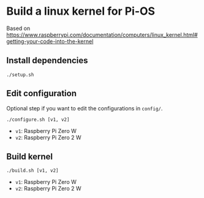 # Build a linux kernel for Pi-OS

Based on https://www.raspberrypi.com/documentation/computers/linux_kernel.html#getting-your-code-into-the-kernel

## Install dependencies

`./setup.sh`

## Edit configuration

Optional step if you want to edit the configurations in `config/`.

`./configure.sh [v1, v2]`

- `v1`: Raspberry Pi Zero W
- `v2`: Raspberry Pi Zero 2 W

## Build kernel

`./build.sh [v1, v2]`

- `v1`: Raspberry Pi Zero W
- `v2`: Raspberry Pi Zero 2 W
